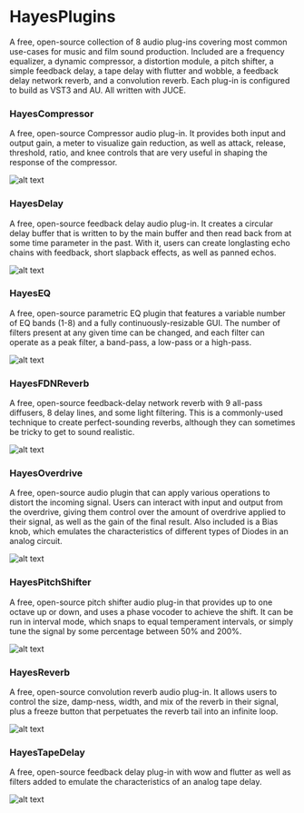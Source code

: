 # HayesPlugins

A free, open-source collection of 8 audio plug-ins covering most common use-cases for music and film sound production. Included are a frequency equalizer, a dynamic compressor, a distortion module, a pitch shifter, a simple feedback delay, a tape delay with flutter and wobble, a feedback delay network reverb, and a convolution reverb. Each plug-in is configured to build as VST3 and AU. All written with JUCE.

### HayesCompressor
A free, open-source Compressor audio plug-in.
It provides both input and output gain, a meter to visualize gain reduction, as well as attack, release, threshold, ratio, and knee controls that are very useful in shaping the response of the compressor.

![alt text](https://github.com/Emmet-Hayes/HayesCompressor/raw/master/Images/CompressorGUI.png)


### HayesDelay
A free, open-source feedback delay audio plug-in. 
It creates a circular delay buffer that is written to by the main buffer and then read back from at some time parameter in the past.
With it, users can create longlasting echo chains with feedback, short slapback effects, as well as panned echos.

![alt text](https://github.com/Emmet-Hayes/HayesDelay/raw/master/Images/DelayGUI.png)


### HayesEQ
A free, open-source parametric EQ plugin that features a variable number of EQ bands (1-8) and a fully continuously-resizable GUI.
The number of filters present at any given time can be changed, and each filter can operate as a peak filter, a band-pass, a low-pass or a high-pass.

![alt text](https://github.com/Emmet-Hayes/HayesEQ/raw/master/Images/2xscaleIIRFilterGUI.png)


### HayesFDNReverb
A free, open-source feedback-delay network reverb with 9 all-pass diffusers, 8 delay lines, and some light filtering.
This is a commonly-used technique to create perfect-sounding reverbs, although they can sometimes be tricky to get to sound realistic.

![alt text](https://github.com/Emmet-Hayes/HayesFDNReverb/raw/master/Images/FDNReverbGUI.png)


### HayesOverdrive
A free, open-source audio plugin that can apply various operations to distort the incoming signal.
Users can interact with input and output from the overdrive, giving them control over the amount of overdrive applied to their signal,
as well as the gain of the final result. Also included is a Bias knob, which emulates the characteristics of different types of Diodes in an analog circuit.

![alt text](https://github.com/Emmet-Hayes/HayesOverdrive/raw/master/Images/OverdriveGUI.png)


### HayesPitchShifter
A free, open-source pitch shifter audio plug-in that provides up to one octave up or down, and uses a phase vocoder to achieve the shift. 
It can be run in interval mode, which snaps to equal temperament intervals, or simply tune the signal by some percentage between 50% and 200%.

![alt text](https://github.com/Emmet-Hayes/HayesPitchShifter/raw/master/Images/PitchShifterGUI.png)


### HayesReverb
A free, open-source convolution reverb audio plug-in.
It allows users to control the size, damp-ness, width, and mix of the reverb in their signal, plus a freeze button that perpetuates the 
reverb tail into an infinite loop.

![alt text](https://github.com/Emmet-Hayes/HayesReverb/raw/master/Resources/ReverbGUI.png)


### HayesTapeDelay
A free, open-source feedback delay plug-in with wow and flutter as well as filters added to emulate the characteristics of an analog tape delay.

![alt text](https://github.com/Emmet-Hayes/HayesTapeDelay/raw/master/Images/TapeDelayGUI.png)
